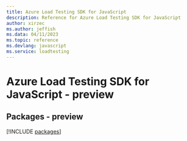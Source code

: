 ```yaml
---
title: Azure Load Testing SDK for JavaScript
description: Reference for Azure Load Testing SDK for JavaScript
author: xirzec
ms.author: jeffish
ms.data: 04/11/2023
ms.topic: reference
ms.devlang: javascript
ms.service: loadtesting
---
```

# Azure Load Testing SDK for JavaScript - preview
## Packages - preview
[!INCLUDE [packages](load-testing-index.md)]